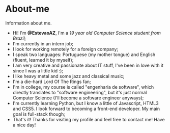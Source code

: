 # About-me
Information about me.
- Hi! I'm **@EstevaoAZ**, I'm a *19 year old Computer Science student from Brazil;*
- I'm currently in an intern job;
- I look for working remotely for a foreign company;
- I speak two languages: Portuguese (my mother tongue) and English (fluent, learned it by myself);
- I am very creative and passionate about IT stuff, I've been in love with it since I was a little kid :);
- I like heavy metal and some jazz and classical music;
- I'm a die-hard Lord Of The Rings fan;
- I'm in college, my course is called "engenharia de software", which directly translates to "software engineering", but it's just normal Computer Science (I'll become a software engineer anyways);
- I'm currently learning Python, but I know a little of Javascript, HTML3 and CSS5. I look forward to becoming a front-end developer. My main goal is full-stack though;
- That's it! Thanks for visiting my profile and feel free to contact me! Have a nice day!
